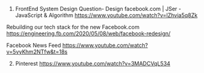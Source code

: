 1. FrontEnd System Design Question- Design facebook.com | JSer - JavaScript & Algorithm
https://www.youtube.com/watch?v=lZhvia5q8Zk

Rebuilding our tech stack for the new Facebook.com
https://engineering.fb.com/2020/05/08/web/facebook-redesign/

Facebook News Feed
https://www.youtube.com/watch?v=5vyKhm2NTfw&t=18s

2. Pinterest
https://www.youtube.com/watch?v=3MADCVqL534